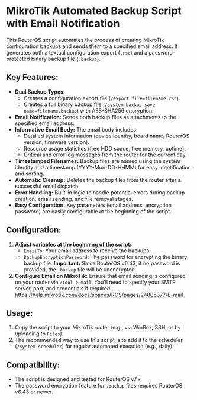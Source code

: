 # MikroTik Automated Backup Script with Email Notification

This RouterOS script automates the process of creating MikroTik configuration backups and sends them to a specified email address. It generates both a textual configuration export (`.rsc`) and a password-protected binary backup file (`.backup`).

## Key Features:

* **Dual Backup Types:**
    * Creates a configuration export file (`/export file=filename.rsc`).
    * Creates a full binary backup file (`/system backup save name=filename.backup`) with AES-SHA256 encryption.
* **Email Notification:** Sends both backup files as attachments to the specified email address.
* **Informative Email Body:** The email body includes:
    * Detailed system information (device identity, board name, RouterOS version, firmware version).
    * Resource usage statistics (free HDD space, free memory, uptime).
    * Critical and error log messages from the router for the current day.
* **Timestamped Filenames:** Backup files are named using the system identity and a timestamp (YYYY-Mon-DD-HHMM) for easy identification and sorting.
* **Automatic Cleanup:** Deletes the backup files from the router after a successful email dispatch.
* **Error Handling:** Built-in logic to handle potential errors during backup creation, email sending, and file removal stages.
* **Easy Configuration:** Key parameters (email address, encryption password) are easily configurable at the beginning of the script.

## Configuration:

1.  **Adjust variables at the beginning of the script:**
    * `EmailTo`: Your email address to receive the backups.
    * `BackupEncryptionPassword`: The password for encrypting the binary backup file. **Important:** Since RouterOS v6.43, if no password is provided, the `.backup` file will be unencrypted.
2.  **Configure Email on MikroTik:** Ensure that email sending is configured on your router via `/tool e-mail`. You'll need to specify your SMTP server, port, and credentials if required. https://help.mikrotik.com/docs/spaces/ROS/pages/24805377/E-mail

## Usage:

1.  Copy the script to your MikroTik router (e.g., via WinBox, SSH, or by uploading to `Files`).
2.  The recommended way to use this script is to add it to the scheduler (`/system scheduler`) for regular automated execution (e.g., daily).

## Compatibility:

* The script is designed and tested for RouterOS v7.x.
* The password encryption feature for `.backup` files requires RouterOS v6.43 or newer.
